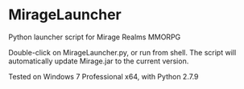 # MirageLauncher
Python launcher script for Mirage Realms MMORPG

Double-click on MirageLauncher.py, or run from shell. The script will automatically update Mirage.jar to the current version.

Tested on Windows 7 Professional x64, with Python 2.7.9
